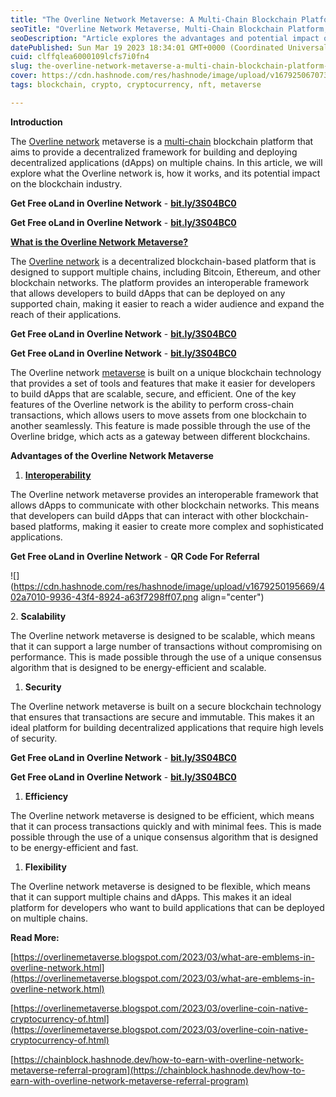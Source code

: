 ```yaml
---
title: "The Overline Network Metaverse: A Multi-Chain Blockchain Platform Revolutionizing the Industry"
seoTitle: "Overline Network Metaverse, Multi-Chain Blockchain Platform, Interoper"
seoDescription: "Article explores the advantages and potential impact of the Overline network on blockchain development, including its interoperability,scalability,security"
datePublished: Sun Mar 19 2023 18:34:01 GMT+0000 (Coordinated Universal Time)
cuid: clffqlea6000109lcfs7i0fn4
slug: the-overline-network-metaverse-a-multi-chain-blockchain-platform-revolutionizing-the-industry
cover: https://cdn.hashnode.com/res/hashnode/image/upload/v1679250670730/2bca7c16-0bae-4ce2-bba0-e933fcca401a.jpeg
tags: blockchain, crypto, cryptocurrency, nft, metaverse

---
```


**Introduction**

The [Overline network](http://bit.ly/3S04BC0) metaverse is a [multi-chain](https://chainblock.hashnode.dev/what-is-overline-metaverse-oland) blockchain platform that aims to provide a decentralized framework for building and deploying decentralized applications (dApps) on multiple chains. In this article, we will explore what the Overline network is, how it works, and its potential impact on the blockchain industry.

**Get Free oLand in Overline Network** - [**bit.ly/3S04BC0**](http://bit.ly/3S04BC0)

**Get Free oLand in Overline Network** - [**bit.ly/3S04BC0**](http://bit.ly/3S04BC0)

[**What is the Overline Network Metaverse?**](https://overlinemetaverse.blogspot.com/2023/03/blog-post.html)

The [Overline network](https://overlinemetaverse.blogspot.com/2023/03/blog-post.html) is a decentralized blockchain-based platform that is designed to support multiple chains, including Bitcoin, Ethereum, and other blockchain networks. The platform provides an interoperable framework that allows developers to build dApps that can be deployed on any supported chain, making it easier to reach a wider audience and expand the reach of their applications.

**Get Free oLand in Overline Network** - [**bit.ly/3S04BC0**](http://bit.ly/3S04BC0)

**Get Free oLand in Overline Network** - [**bit.ly/3S04BC0**](http://bit.ly/3S04BC0)

The Overline network [metaverse](https://overlinemetaverse.blogspot.com/2023/03/overline-metaverse-future-of-blockchain.html) is built on a unique blockchain technology that provides a set of tools and features that make it easier for developers to build dApps that are scalable, secure, and efficient. One of the key features of the Overline network is the ability to perform cross-chain transactions, which allows users to move assets from one blockchain to another seamlessly. This feature is made possible through the use of the Overline bridge, which acts as a gateway between different blockchains.

**Advantages of the Overline Network Metaverse**

1. [**Interoperability**](https://overlinemetaverse.blogspot.com/2023/03/understanding-technology-behind-orouter.html)
    

The Overline network metaverse provides an interoperable framework that allows dApps to communicate with other blockchain networks. This means that developers can build dApps that can interact with other blockchain-based platforms, making it easier to create more complex and sophisticated applications.

**Get Free oLand in Overline Network** - **QR Code For Referral**

![](https://cdn.hashnode.com/res/hashnode/image/upload/v1679250195669/402a7010-9936-43f4-8924-a63f7298ff07.png align="center")

2\. **Scalability**

The Overline network metaverse is designed to be scalable, which means that it can support a large number of transactions without compromising on performance. This is made possible through the use of a unique consensus algorithm that is designed to be energy-efficient and scalable.

1. **Security**
    

The Overline network metaverse is built on a secure blockchain technology that ensures that transactions are secure and immutable. This makes it an ideal platform for building decentralized applications that require high levels of security.

**Get Free oLand in Overline Network** - [**bit.ly/3S04BC0**](http://bit.ly/3S04BC0)

**Get Free oLand in Overline Network** - [**bit.ly/3S04BC0**](http://bit.ly/3S04BC0)

1. **Efficiency**
    

The Overline network metaverse is designed to be efficient, which means that it can process transactions quickly and with minimal fees. This is made possible through the use of a unique consensus algorithm that is designed to be energy-efficient and fast.

1. **Flexibility**
    

The Overline network metaverse is designed to be flexible, which means that it can support multiple chains and dApps. This makes it an ideal platform for developers who want to build applications that can be deployed on multiple chains.

**Read More:**

[https://overlinemetaverse.blogspot.com/2023/03/what-are-emblems-in-overline-network.html](https://overlinemetaverse.blogspot.com/2023/03/what-are-emblems-in-overline-network.html)

[https://overlinemetaverse.blogspot.com/2023/03/overline-coin-native-cryptocurrency-of.html](https://overlinemetaverse.blogspot.com/2023/03/overline-coin-native-cryptocurrency-of.html)

[https://chainblock.hashnode.dev/how-to-earn-with-overline-network-metaverse-referral-program](https://chainblock.hashnode.dev/how-to-earn-with-overline-network-metaverse-referral-program)
